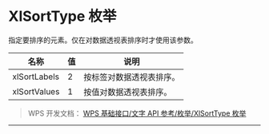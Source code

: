 # XlSortType 枚举

指定要排序的元素。仅在对数据透视表排序时才使用该参数。

| 名称         | 值  | 说明                     |
|--------------|-----|--------------------------|
| xlSortLabels | 2   | 按标签对数据透视表排序。 |
| xlSortValues | 1   | 按值对数据透视表排序。   |

> WPS 开发文档： [WPS 基础接口/文字 API 参考/枚举/XlSortType 枚举](https://qn.cache.wpscdn.cn/encs/doc/office_v19/topics/WPS%20%E5%9F%BA%E7%A1%80%E6%8E%A5%E5%8F%A3/%E6%96%87%E5%AD%97%20API%20%E5%8F%82%E8%80%83/%E6%9E%9A%E4%B8%BE/XlSortType%20%E6%9E%9A%E4%B8%BE.html)

------------------------------------------------------------------------
